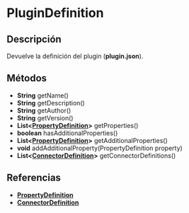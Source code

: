 # PluginDefinition

## Descripción

Devuelve la definición del plugin (**plugin.json**).

## Métodos

- **String** getName()
- **String** getDescription()
- **String** getAuthor()
- **String** getVersion()
- **List<[PropertyDefinition](PropertyDefinition.md)>** getProperties()
- **boolean** hasAdditionalProperties()
- **List<[PropertyDefinition](PropertyDefinition.md)>** getAdditionalProperties()
- **void** addAdditionalProperty(PropertyDefinition property)
- **List<[ConnectorDefinition](ConnectorDefinition.md)>** getConnectorDefinitions()

## Referencias

- **[PropertyDefinition](PropertyDefinition.md)**
- **[ConnectorDefinition](ConnectorDefinition.md)**
